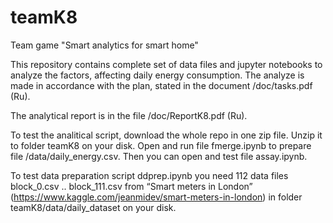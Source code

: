 # teamK8
Team game "Smart analytics for smart home"

This repository contains complete set of data files and jupyter notebooks to analyze
the factors, affecting daily energy consumption. The analyze is made in accordance 
with the plan, stated in the document /doc/tasks.pdf (Ru).

The analytical report is in the file /doc/ReportK8.pdf (Ru).

To test the analitical script, download the whole repo in one zip file. Unzip it
to folder teamK8 on your disk. Open and run file fmerge.ipynb to prepare file
/data/daily_energy.csv. Then you can open and test file assay.ipynb. 

To test data preparation script ddprep.ipynb you need 112 data files block_0.csv .. block_111.csv
from “Smart meters in London” (https://www.kaggle.com/jeanmidev/smart-meters-in-london) in folder 
teamK8/data/daily_dataset on your disk. 

